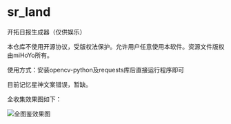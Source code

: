 # sr_land
开拓日报生成器（仅供娱乐）

本仓库不使用开源协议，受版权法保护。允许用户任意使用本软件。资源文件版权由miHoYo所有。

使用方式：安装opencv-python及requests库后直接运行程序即可

目前记忆星神文案错误，暂缺。

全收集效果图如下：

![全图鉴效果图](https://github.com/ZianTT/sr_land/assets/53261506/d77bbdc4-0aeb-414e-8bfb-9c00183f78bf)
